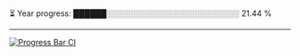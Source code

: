 
⏳ Year progress: ██████░░░░░░░░░░░░░░░░░░░░░░░░ 21.44 %

---

[![Progress Bar CI](https://github.com/thatoranzhevyy/thatoranzhevyy/actions/workflows/node.js.yml/badge.svg)](https://github.com/thatoranzhevyy/thatoranzhevyy/actions/workflows/node.js.yml)

